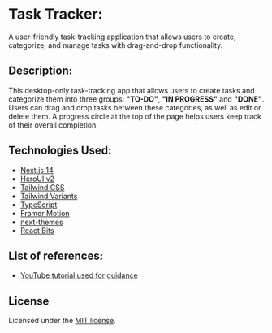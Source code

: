# Task Tracker:  
A user-friendly task-tracking application that allows users to create, categorize, and manage tasks with drag-and-drop functionality.  

## Description:  
This desktop-only task-tracking app that allows users to create tasks and categorize them into three groups: **"TO-DO"**, **"IN PROGRESS"** and **"DONE"**. Users can drag and drop tasks between these categories, as well as edit or delete them. A progress circle at the top of the page helps users keep track of their overall completion.

## Technologies Used:  
- [Next.js 14](https://nextjs.org/docs/getting-started)
- [HeroUI v2](https://heroui.com/)
- [Tailwind CSS](https://tailwindcss.com/)
- [Tailwind Variants](https://tailwind-variants.org)
- [TypeScript](https://www.typescriptlang.org/)
- [Framer Motion](https://www.framer.com/motion/)
- [next-themes](https://github.com/pacocoursey/next-themes)
- [React Bits](https://reactbits.dev/)
  
## List of references:  
- [YouTube tutorial used for guidance](https://www.youtube.com/watch?v=CJycVlSuaPg&list=PLnXAx2qWEvQL4t4UF33aajKPReF0kn-nG&index=6)
  
## License  
Licensed under the [MIT license](https://github.com/heroui-inc/next-app-template/blob/main/LICENSE).
